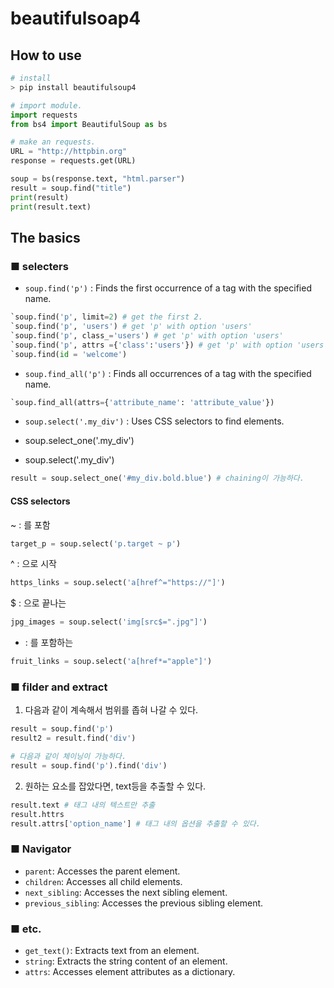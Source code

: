 # beautifulsoap4

## How to use
```python
# install
> pip install beautifulsoup4

# import module.
import requests
from bs4 import BeautifulSoup as bs

# make an requests.
URL = "http://httpbin.org"
response = requests.get(URL)

soup = bs(response.text, "html.parser")
result = soup.find("title")
print(result)
print(result.text)
```

## The basics

### ■ selecters
- `soup.find('p')` : Finds the first occurrence of a tag with the specified name.
```python    
`soup.find('p', limit=2) # get the first 2.
`soup.find('p', 'users') # get 'p' with option 'users'
`soup.find('p', class_='users') # get 'p' with option 'users'
`soup.find('p', attrs ={'class':'users'}) # get 'p' with option 'users'
`soup.find(id = 'welcome')
```
- `soup.find_all('p')` : Finds all occurrences of a tag with the specified name.
```python    
`soup.find_all(attrs={'attribute_name': 'attribute_value'})
```
- `soup.select('.my_div')` : Uses CSS selectors to find elements.

- soup.select_one('.my_div')
- soup.select('.my_div')
```python
result = soup.select_one('#my_div.bold.blue') # chaining이 가능하다.
```
#### CSS selectors
~ : 를 포함
```python
target_p = soup.select('p.target ~ p')
```
^ : 으로 시작 
```python
https_links = soup.select('a[href^="https://"]')  
```
$ : 으로 끝나는 
```python
jpg_images = soup.select('img[src$=".jpg"]')
```
* : 를 포함하는
```python
fruit_links = soup.select('a[href*="apple"]')
```

### ■ filder and extract
1. 다음과 같이 계속해서 범위를 좁혀 나갈 수 있다. 
```python
result = soup.find('p')
result2 = result.find('div') 

# 다음과 같이 체이닝이 가능하다.
result = soup.find('p').find('div')
```
2. 원하는 요소를 잡았다면, text등을 추출할 수 있다.
```python
result.text # 태그 내의 텍스트만 추출
result.httrs
result.attrs['option_name'] # 태그 내의 옵션을 추출할 수 있다.
```

### ■ Navigator
- `parent`: Accesses the parent element.
- `children`: Accesses all child elements.
- `next_sibling`: Accesses the next sibling element.
- `previous_sibling`: Accesses the previous sibling element.

### ■ etc.
- `get_text()`: Extracts text from an element.
- `string`: Extracts the string content of an element.
- `attrs`: Accesses element attributes as a dictionary.

